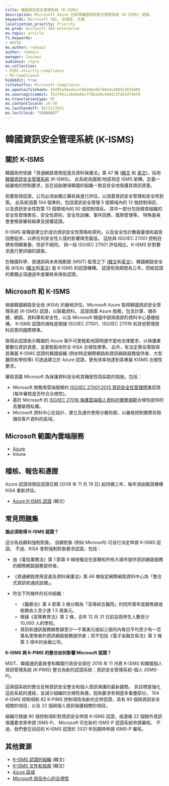 ```yaml
---
title: 韓國資訊安全管理系統 (K-ISMS)
description: Microsoft Azure 已取得韓國資訊安全管理系統 (K-ISMS) 認證。
keywords: Microsoft 365, 合規性, 方案
localization_priority: Priority
ms.prod: microsoft-365-enterprise
ms.topic: article
f1.keywords:
- NOCSH
ms.author: robmazz
author: robmazz
manager: laurawi
audience: itpro
ms.collection:
- M365-security-compliance
- MS-Compliance
hideEdit: true
titleSuffix: Microsoft Compliance
ms.openlocfilehash: 43d95a4bedeca768dd6e9bf8bb4e38655382bd05
ms.sourcegitcommit: fb379d1110a9a86c7f9bab8c484dc3f4b3dfd6f0
ms.translationtype: HT
ms.contentlocale: zh-TW
ms.lasthandoff: 06/23/2021
ms.locfileid: "53089697"
---
```

# <a name="korea-information-security-management-system-k-isms"></a>韓國資訊安全管理系統 (K-ISMS)

## <a name="about-k-isms"></a>關於 K-ISMS

韓國政府依據「資通網路使用促進及資料保護法」第 47 條 ([韓文](https://law.go.kr/lsSc.do?tabMenuId=tab18&query=%EC%A0%95%EB%B3%B4%ED%86%B5%EC%8B%A0%EB%A7%9D%20%EC%9D%B4%EC%9A%A9%EC%B4%89%EC%A7%84%20%EB%B0%8F%20%EC%A0%95%EB%B3%B4%EB%B3%B4%ED%98%B8) 和 [英文](https://law.go.kr/engLsSc.do?tabMenuId=tab45))，採用 [韓國資訊安全管理系統](https://isms.kisa.or.kr/main/isms/intro/) (K-ISMS)。 此系統為國家/地區特定 ISMS 架構，定義一組嚴格的控制要求，旨在協助確保韓國的組織一致且安全地保護其資訊資產。

若要取得認證，公司必須由獨立審核員進行評估，以涵蓋資訊安全管理和安全性對策。 此系統涵蓋 104 個準則，包括資訊安全管理 5 個領域內的 12 個控制項目，以及資訊安全性對策 13 個領域內的 92 個控制項目。 其中一部分包括檢查組織的安全性管理責任、安全性原則、安全性訓練、事件回應、風險管理等。 特殊委員會會檢查審核結果及授權認證。

K-ISMS 架構是建立於成功資訊安全性策略和原則，以及安全性計數器量值和威脅回應程序，以將任何安全性入侵的影響降至最低。 這些與 ISO/IEC 27001 控制目標有明顯重疊，但卻不相同。 與一般 ISO/IEC 27001 評估相比，K-ISMS 針對要求進行更詳細的調查。

在韓國科學、資通訊與未來規劃部 (MSIT) 監管之下 ([韓文](https://www.msit.go.kr/web/main/main.do)和[英文](https://english.msit.go.kr/english/main/main.do))，韓國網路安全局 (KISA) ([韓文](https://www.kisa.or.kr/main.jsp)和[英文](https://www.kisa.or.kr/eng/main.jsp)) 是 K-ISMS 的認證機構。 認證有效期間為三年，而經認證的實體必須通過年度審核來保有認證。

## <a name="microsoft-and-k-isms"></a>Microsoft 和 K-ISMS

根據韓國網路安全局 (KISA) 的嚴格評估，Microsoft Azure 取得韓國資訊安全管理系統 (K-ISMS) 認證，以裝載資料。 認證涵蓋 Azure 服務，包含計算、儲存體、網路、資料庫和安全性，以及 Microsoft 韓國中部與南部的資料中心基礎結構。 K-ISMS 認證的規格是根據 ISO/IEC 27001、ISO/IEC 27018 和其他管理資料託管的國際標準。

取得此認證表示韓國的 Azure 客戶可更輕鬆地證明遵守當地法律要求，以保護重要數位資訊資產，並更輕鬆地符合 KISA 合規性標準。 此外，有法定責任需取得其專屬 K-ISMS 認證的韓國組織 (例如特定網際網路和資訊網路服務提供者、大型醫院和學校等) 可透過建立於 Azure 認證，更有效率地達到其專屬 KISMS 合規性要求。

審核涵蓋 Microsoft 為保護資料安全和其機密性而採取的措施，包括：

- Microsoft 商務用雲端服務的 [ISO/IEC 27001:2013 資訊安全性管理標準](offering-iso-27001.md)認證 (每年審核是否符合合規性)。
- 基於 Microsoft 的 [ISO/IEC 27018 保護雲端個人資料的實務規範](offering-iso-27018.md)合規性提供的高層級隱私權。
- Microsoft 資料中心在設計、建立及運作使用分層防禦，以嚴格控制實際存取儲存客戶資料的區域。

## <a name="microsoft-in-scope-cloud-services"></a>Microsoft 範圍內雲端服務

- [Azure](https://gallery.technet.microsoft.com/Overview-of-Azure-c1be3942)
- Intune

## <a name="audits-reports-and-certificates"></a>稽核、報告和憑證

Azure 認證效期從認證日期 (2018 年 11 月 19 日) 起持續三年，每年須由驗證機構 KISA 重新評估。

- [Azure K-ISMS 認證](https://isms.kisa.or.kr/main/isms/issue/?certificationMode=list&crtfYear=2018&searchCondition=2&searchKeyword=%EB%A7%88%EC%9D%B4%ED%81%AC%EB%A1%9C%EC%86%8C%ED%94%84%ED%8A%B8) (韓文)

## <a name="frequently-asked-questions"></a>常見問題集

**誰必須取得 K-ISMS 認證？**

這分為自願和強制對象。 自願對象 (例如 Microsoft) 可自行決定申請 K-ISMS 認證。 不過，KISA 會對強制對象要求認證，包括：

- 由《電信業務法》第 1 節第 6 條授權且在首爾和所有大城市提供資訊網路服務的網際網路服務提供者。

- 《資通網路使用促進及資料保護法》第 46 條指定網際網路資料中心為「整合式資訊和通訊設備」。

- 符合下列條件的任何組織：

    - 《醫療法》第 4 節第 3 條分類為「高等綜合醫院」的院所需年度銷售額或稅務收入至少達 1.5 億美元。
    - 根據《高等教育法》第 2 條，去年 12 月 31 日前註冊學生人數至少 10,000 人的學校。
    - 資訊和通訊服務銷售額至少一千萬美元或前三個月內每日平均至少有一百萬名使用者的資訊網路服務提供者；但不包括《電子金融交易法》第 2 條第 3 項中的金融公司。

**K-ISMS 與 K-PIMS 的整合如何影響 Microsoft 認證？**

MSIT、韓國通訊委員會和韓國行政安全部在 2018 年 11 月將 K-ISMS 和韓國個人資訊管理系統 (K-PIMS) 整合為新的認證系統：資訊安全管理系統-個人 (ISMS-P)。

這兩個系統的整合反映資訊安全整合和個人資訊保護的最新趨勢。 其目標是強化這些系統的連結，並減少組織的合規性負擔，因為要求有相當多重疊部分。 104 K-ISMS 控制項和 82 K-PIMS 控制項改為新的合併認證，具有 80 個與資訊安全相關的項目，以及 22 個與個人資訊保護相關的項目。

組織可根據 80 個控制項針對資訊安全申請 K-ISMS 認證，或遵循 22 個額外資訊保護要求來申請 ISMS-P。 Microsoft 可在新的 ISMS-P 認證系統申請審核。 不過，我們會在目前的 K-ISMS 認證於 2021 年到期時申請 ISMS-P 審核。

## <a name="additional-resources"></a>其他資源

- [K-ISMS 認證的組織](https://isms.kisa.or.kr/main/isms/issue/?certificationMode=list&crtfYear=2018&searchCondition=2&searchKeyword=%EB%A7%88%EC%9D%B4%ED%81%AC%EB%A1%9C%EC%86%8C%ED%94%84%ED%8A%B8) (韓文)
- [K-ISMS 文件和指南](https://isms.kisa.or.kr/main/isms/notice/) (韓文)
- [Azure 區域](https://azure.microsoft.com/global-infrastructure/regions/)
- [Microsoft 信任中心的合規性](https://www.microsoft.com/trust-center/compliance/compliance-overview)

